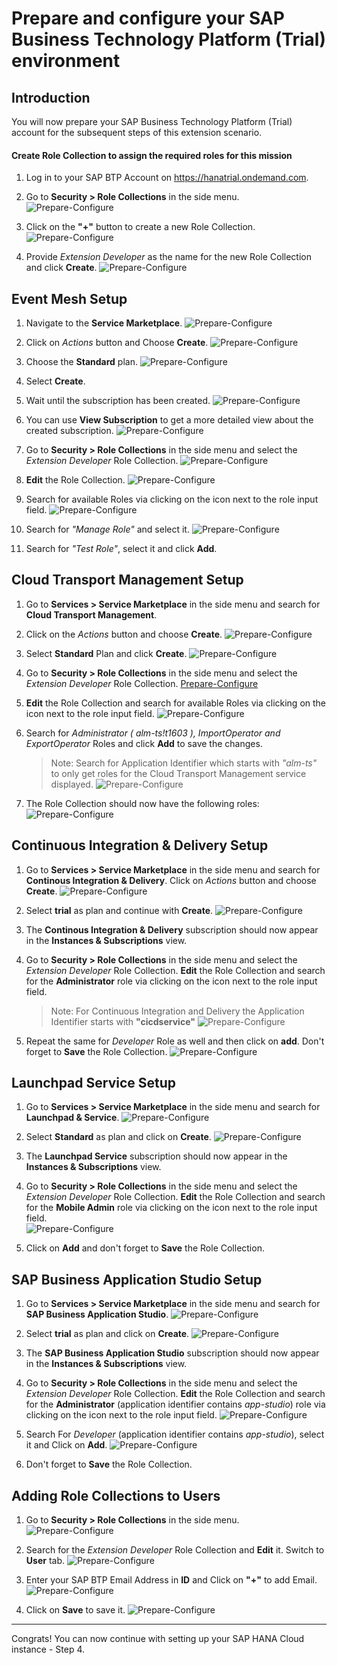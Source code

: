 # Prepare and configure your SAP Business Technology Platform (Trial) environment

## Introduction

You will now prepare your SAP Business Technology Platform (Trial) account for the subsequent steps of this extension scenario.

#### Create Role Collection to assign the required roles for this mission 

1. Log in to your SAP BTP Account on https://hanatrial.ondemand.com.

2. Go to **Security > Role Collections** in the side menu.
   ![Prepare-Configure](./images/trail/prepAndConfig6.png)

3.  Click on the **"+"** button to create a new Role Collection. 
   ![Prepare-Configure](./images/trail/prepAndConfig7.png)

4. Provide _Extension Developer_ as the name for the new Role Collection and click **Create**.
![Prepare-Configure](./images/trail/prepAndConfig8.png)

## Event Mesh Setup

1. Navigate to the **Service Marketplace**. 
   ![Prepare-Configure](./images/trail/prepAndConfig1.png)

2. Click on _Actions_ button and Choose **Create**. 
   ![Prepare-Configure](./images/trail/prepAndConfig2.png)

3. Choose the **Standard** plan. 
   ![Prepare-Configure](./images/trail/prepAndConfig3.png)

4. Select **Create**. 

5. Wait until the subscription has been created.
   ![Prepare-Configure](./images/trail/prepAndConfig4.png)

6. You can use **View Subscription** to get a more detailed view about the created subscription.
   ![Prepare-Configure](./images/trail/prepAndConfig5.png)

7. Go to **Security > Role Collections** in the side menu and select the _Extension Developer_ Role Collection. 
   ![Prepare-Configure](./images/trail/prepAndConfig15.png)

8. **Edit** the Role Collection. 
   ![Prepare-Configure](./images/trail/prepAndConfig10.png)

9. Search for available Roles via clicking on the icon next to the role input field. 
   ![Prepare-Configure](./images/trail/prepAndConfig11.png)

10. Search for _"Manage Role"_ and select it. 
   ![Prepare-Configure](./images/trail/prepAndConfig12.png)

11. Search for _"Test Role"_, select it and click **Add**.

## Cloud Transport Management Setup

1. Go to **Services > Service Marketplace** in the side menu and search for **Cloud Transport Management**. 
   
2. Click on the _Actions_ button and choose **Create**.
   ![Prepare-Configure](./images/trail/prepAndConfig13.png)

3. Select **Standard** Plan and click **Create**.
   ![Prepare-Configure](./images/trail/prepAndConfig14.png)

4. Go to **Security > Role Collections** in the side menu and select the _Extension Developer_ Role Collection. 
   [Prepare-Configure](./images/trail/prepAndConfig15.png)

5.  **Edit** the Role Collection and search for available Roles via clicking on the icon next to the role input field. 
   ![Prepare-Configure](./images/trail/prepAndConfig16.png)

6. Search for _Administrator ( alm-ts!t1603 ), ImportOperator and  ExportOperator_ Roles and click **Add** to save the changes. 
   > Note: Search for Application Identifier which starts with _"alm-ts"_ to only get roles for the Cloud Transport Management service displayed. 
   ![Prepare-Configure](./images/trail/prepAndConfig18.png)

7. The Role Collection should now have the following roles: 
   ![Prepare-Configure](./images/trail/prepAndConfig19.png)

## Continuous Integration & Delivery Setup

1. Go to **Services > Service Marketplace** in the side menu and search for **Continous Integration & Delivery**. Click on _Actions_ button and choose **Create**.
   ![Prepare-Configure](./images/trail/prepAndConfig20.png)

2. Select **trial** as plan and continue with **Create**.
   ![Prepare-Configure](./images/trail/prepAndConfig21.png)

3. The **Continous Integration & Delivery** subscription should now appear in the **Instances & Subscriptions** view. 

4. Go to **Security > Role Collections** in the side menu and select the _Extension Developer_ Role Collection.  **Edit** the Role Collection and search for the **Administrator** role via clicking on the icon next to the role input field. 
   > Note: For Continuous Integration and Delivery the Application Identifier starts with **"cicdservice"**
   ![Prepare-Configure](./images/trail/prepAndConfig22.png)

5. Repeat the same for _Developer_ Role as well and then click on **add**. Don't forget to **Save** the Role Collection.
   ![Prepare-Configure](./images/trail/prepAndConfig23.png)  

## Launchpad Service Setup

1. Go to **Services > Service Marketplace** in the side menu and search for **Launchpad & Service**. 
   ![Prepare-Configure](./images/trail/prepAndConfig24.png)

2. Select **Standard** as plan and click on **Create**.
   ![Prepare-Configure](./images/trail/prepAndConfig25.png)

3. The **Launchpad Service** subscription should now appear in the **Instances & Subscriptions** view. 

4. Go to **Security > Role Collections** in the side menu and select the _Extension Developer_ Role Collection. **Edit** the Role Collection and search for the **Mobile Admin** role via clicking on the icon next to the role input field.  
   ![Prepare-Configure](./images/trail/prepAndConfig26.png)

5. Click on **Add** and don't forget to **Save** the Role Collection.

## SAP Business Application Studio Setup

1. Go to **Services > Service Marketplace** in the side menu and search for **SAP Business Application Studio**. 
![Prepare-Configure](./images/trail/prepAndConfig27.png)

2. Select **trial** as plan and click on **Create**.
![Prepare-Configure](./images/trail/prepAndConfig28.png)

3. The **SAP Business Application Studio** subscription should now appear in the **Instances & Subscriptions** view. 

4. Go to **Security > Role Collections** in the side menu and select the _Extension Developer_ Role Collection. **Edit** the Role Collection and search for the **Administrator** (application identifier contains _app-studio_) role via clicking on the icon next to the role input field.
   ![Prepare-Configure](./images/trail/prepAndConfig29.png)

5. Search For _Developer_ (application identifier contains _app-studio_), select it and Click on **Add**. 
   ![Prepare-Configure](./images/trail/prepAndConfig30.png)

6. Don't forget to **Save** the Role Collection.

## Adding Role Collections to Users

1. Go to **Security > Role Collections** in the side menu. 
   ![Prepare-Configure](./images/trail/prepAndConfig31.png)

2. Search for the _Extension Developer_ Role Collection and **Edit** it. Switch to **User** tab.
   ![Prepare-Configure](./images/trail/prepAndConfig32.png)

3. Enter your SAP BTP Email Address in **ID** and Click on **"+"** to add Email.
   ![Prepare-Configure](./images/trail/prepAndConfig33.png)

4. Click on **Save** to save it.
   ![Prepare-Configure](./images/trail/prepAndConfig34.png)

--- 

Congrats! You can now continue with setting up your SAP HANA Cloud instance - Step 4.
